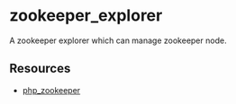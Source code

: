 zookeeper_explorer
==================

A zookeeper explorer which can manage zookeeper node.


Resources
---------
 * [php_zookeeper](https://github.com/andreiz/php-zookeeper)
